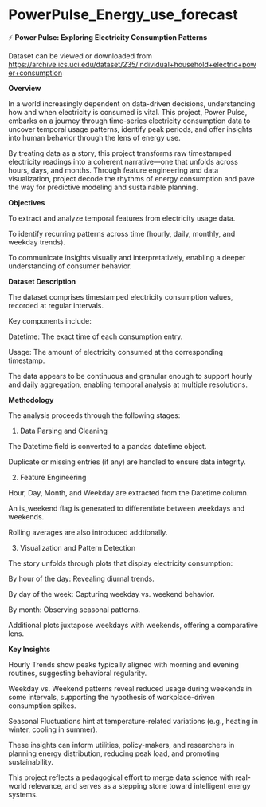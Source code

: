 # PowerPulse_Energy_use_forecast

⚡ **Power Pulse: Exploring Electricity Consumption Patterns**

Dataset can be viewed or downloaded from https://archive.ics.uci.edu/dataset/235/individual+household+electric+power+consumption

**Overview**

In a world increasingly dependent on data-driven decisions, understanding how and when electricity is consumed is vital. This project, Power Pulse, embarks on a journey through time-series electricity consumption data to uncover temporal usage patterns, identify peak periods, and offer insights into human behavior through the lens of energy use.

By treating data as a story, this project transforms raw timestamped electricity readings into a coherent narrative—one that unfolds across hours, days, and months. Through feature engineering and data visualization, project decode the rhythms of energy consumption and pave the way for predictive modeling and sustainable planning.

**Objectives**

To extract and analyze temporal features from electricity usage data.

To identify recurring patterns across time (hourly, daily, monthly, and weekday trends).

To communicate insights visually and interpretatively, enabling a deeper understanding of consumer behavior.

**Dataset Description**

The dataset comprises timestamped electricity consumption values, recorded at regular intervals. 

Key components include:

Datetime: The exact time of each consumption entry.

Usage: The amount of electricity consumed at the corresponding timestamp.

The data appears to be continuous and granular enough to support hourly and daily aggregation, enabling temporal analysis at multiple resolutions.

**Methodology**

The analysis proceeds through the following stages:

1. Data Parsing and Cleaning
   
The Datetime field is converted to a pandas datetime object.

Duplicate or missing entries (if any) are handled to ensure data integrity.

2. Feature Engineering

Hour, Day, Month, and Weekday are extracted from the Datetime column.

An is_weekend flag is generated to differentiate between weekdays and weekends.

Rolling averages are also introduced addtionally.

3. Visualization and Pattern Detection

The story unfolds through plots that display electricity consumption:

By hour of the day: Revealing diurnal trends.

By day of the week: Capturing weekday vs. weekend behavior.

By month: Observing seasonal patterns.

Additional plots juxtapose weekdays with weekends, offering a comparative lens.

**Key Insights**

Hourly Trends show peaks typically aligned with morning and evening routines, suggesting behavioral regularity.

Weekday vs. Weekend patterns reveal reduced usage during weekends in some intervals, supporting the hypothesis of workplace-driven consumption spikes.

Seasonal Fluctuations hint at temperature-related variations (e.g., heating in winter, cooling in summer).

These insights can inform utilities, policy-makers, and researchers in planning energy distribution, reducing peak load, and promoting sustainability.

This project reflects a pedagogical effort to merge data science with real-world relevance, and serves as a stepping stone toward intelligent energy systems.
